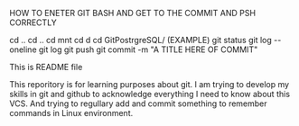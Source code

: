 HOW TO ENETER GIT BASH AND GET TO THE COMMIT AND PSH CORRECTLY

cd ..
cd ..
cd mnt
cd d
cd GitPostrgreSQL/ (EXAMPLE)
git status
git log --oneline
git log
git push
git commit -m "A TITLE HERE OF COMMIT"


This is README file


This reporitory is for learning purposes about git. I am trying to develop my skills in git and github to acknowledge everything I need to know about this VCS. And trying to regullary add and commit something to remember commands in Linux environment.
